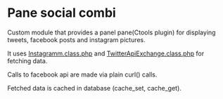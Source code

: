 Pane social combi
===================
Custom module that provides a panel pane(Ctools plugin) for displaying tweets, facebook posts and instagram pictures.

It uses [Instagramm.class.php](https://github.com/cosenary/Instagram-PHP-API/blob/master/instagram.class.php) and
[TwitterApiExchange.class.php](https://github.com/J7mbo/twitter-api-php/blob/master/TwitterAPIExchange.php)
for fetching data.

Calls to facebook api are made via plain curl() calls.

Fetched data is cached in database (cache_set, cache_get).